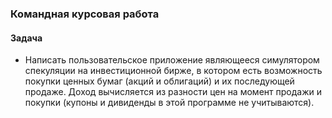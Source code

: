### Командная курсовая работа
#### Задача
- Написать пользовательское приложение являющееся симулятором
спекуляции на инвестиционной бирже, в котором есть возможность
покупки ценных бумаг (акций и облигаций) и их последующей продаже.
Доход вычисляется из разности цен на момент продажи и покупки (купоны
и дивиденды в этой программе не учитываются).
